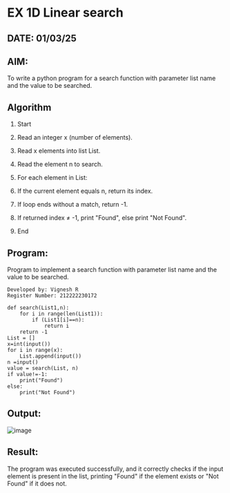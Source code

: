 # EX 1D Linear search
## DATE: 01/03/25
## AIM:
To write a python program for a search function with parameter list name and the value to be searched.

## Algorithm
1. Start

2. Read an integer x (number of elements).

3. Read x elements into list List.

4. Read the element n to search.

5. For each element in List:

6. If the current element equals n, return its index.

7. If loop ends without a match, return -1.

8. If returned index ≠ -1, print "Found", else print "Not Found".

9. End

## Program:

Program to implement a search function with parameter list name and the value to be searched.
```
Developed by: Vignesh R
Register Number: 212222230172
```
```PY
def search(List1,n):
    for i in range(len(List1)):
        if (List1[i]==n):
            return i
    return -1
List = [] 
x=int(input())
for i in range(x):
    List.append(input())
n =input()
value = search(List, n)
if value!=-1:
	print("Found")
else:
	print("Not Found")
```

## Output:

![image](https://github.com/user-attachments/assets/019556e3-eb2f-475f-9bda-a3b0f81bbd0b)


## Result:
The program was executed successfully, and it correctly checks if the input element is present in the list, printing "Found" if the element exists or "Not Found" if it does not.
